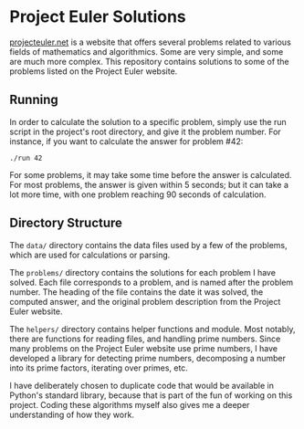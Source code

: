 # Project Euler Solutions

[projecteuler.net](https://projecteuler.net/) is a website that offers several
problems related to various fields of mathematics and algorithmics. Some are
very simple, and some are much more complex. This repository contains solutions
to some of the problems listed on the Project Euler website.

## Running

In order to calculate the solution to a specific problem, simply use the run
script in the project's root directory, and give it the problem number. For
instance, if you want to calculate the answer for problem #42:

	./run 42

For some problems, it may take some time before the answer is calculated. For
most problems, the answer is given within 5 seconds; but it can take a lot more
time, with one problem reaching 90 seconds of calculation.

## Directory Structure

The `data/` directory contains the data files used by a few of the problems,
which are used for calculations or parsing.

The `problems/` directory contains the solutions for each problem I have solved.
Each file corresponds to a problem, and is named after the problem number. The
heading of the file contains the date it was solved, the computed answer, and
the original problem description from the Project Euler website.

The `helpers/` directory contains helper functions and module. Most notably,
there are functions for reading files, and handling prime numbers. Since many
problems on the Project Euler website use prime numbers, I have developed a
library for detecting prime numbers, decomposing a number into its prime
factors, iterating over primes, etc. 

I have deliberately chosen to duplicate code that would be available in
Python's standard library, because that is part of the fun of working on this
project. Coding these algorithms myself also gives me a deeper understanding
of how they work.
